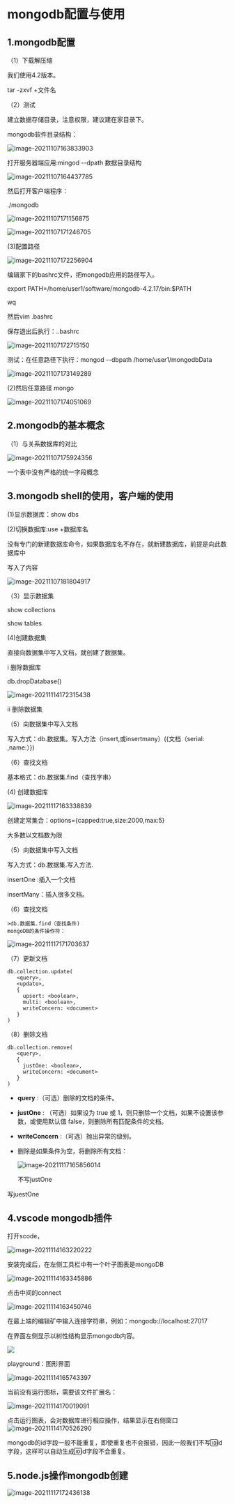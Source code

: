 # mongodb配置与使用

## 1.mongodb配置

（1）下载解压缩

我们使用4.2版本。

tar -zxvf +文件名

（2）测试

建立数据存储目录，注意权限，建议建在家目录下。

mongodb软件目录结构：

![image-20211107163833903](/home/user1/.config/Typora/typora-user-images/image-20211107163833903.png)

打开服务器端应用:mingod --dpath 数据目录结构



![image-20211107164437785](/home/user1/.config/Typora/typora-user-images/image-20211107164437785.png)

然后打开客户端程序：

./mongodb

![image-20211107171156875](/home/user1/.config/Typora/typora-user-images/image-20211107171156875.png)



![image-20211107171246705](/home/user1/.config/Typora/typora-user-images/image-20211107171246705.png)

(3)配置路径

![image-20211107172256904](/home/user1/.config/Typora/typora-user-images/image-20211107172256904.png)

编辑家下的bashrc文件，把mongodb应用的路径写入。

export PATH=/home/user1/software/mongodb-4.2.17/bin:$PATH

wq

然后vim .bashrc

保存退出后执行：..bashrc

![image-20211107172715150](/home/user1/.config/Typora/typora-user-images/image-20211107172715150.png)

测试：在任意路径下执行：mongod --dbpath /home/user1/mongodbData

![image-20211107173149289](/home/user1/.config/Typora/typora-user-images/image-20211107173149289.png)

(2)然后任意路径   mongo

![image-20211107174051069](/home/user1/.config/Typora/typora-user-images/image-20211107174051069.png)

## 2.mongodb的基本概念

（1）与关系数据库的对比

![image-20211107175924356](/home/user1/.config/Typora/typora-user-images/image-20211107175924356.png)

一个表中没有严格的统一字段概念

## 3.mongodb shell的使用，客户端的使用

(1)显示数据库：show dbs

(2)切换数据库:use +数据库名

没有专门的新建数据库命令，如果数据库名不存在，就新建数据库，前提是向此数据库中

写入了内容

![image-20211107181804917](/home/user1/.config/Typora/typora-user-images/image-20211107181804917.png)

（3）显示数据集

show collections

show tables

(4)创建数据集

直接向数据集中写入文档，就创建了数据集。

i    删除数据库 

db.dropDatabase()

![image-20211114172315438](/home/user1/.config/Typora/typora-user-images/image-20211114172315438.png)

ii 删除数据集



（5）向数据集中写入文档

写入方式：db.数据集。写入方法（insert,或insertmany）({文档（serial: ,name:）})

（6）查找文档

基本格式：db.数据集.find（查找字串）



(4) 创建数据库

![image-20211117163338839](/home/user1/.config/Typora/typora-user-images/image-20211117163338839.png)

创建定常集合：options={capped:true,size:2000,max:5}





大多数以文档数为限



（5）向数据集中写入文档

写入方式：db.数据集.写入方法.



insertOne :插入一个文档

insertMany：插入很多文档。

（6）查找文档

```
>db.数据集.find（查找条件)
mongoDB的条件操作符：
```

![image-20211117171703637](/home/user1/.config/Typora/typora-user-images/image-20211117171703637.png)

（7）更新文档

```
db.collection.update(
   <query>,
   <update>,
   {
     upsert: <boolean>,
     multi: <boolean>,
     writeConcern: <document>
   }
)
```

（8）删除文档

```
db.collection.remove(
   <query>,
   {
     justOne: <boolean>,
     writeConcern: <document>
   }
)
```

- **query** :（可选）删除的文档的条件。

- **justOne** : （可选）如果设为 true 或 1，则只删除一个文档，如果不设置该参数，或使用默认值 false，则删除所有匹配条件的文档。

- **writeConcern** :（可选）抛出异常的级别。

- 删除是如果条件为空，将删除所有文档：

  ![image-20211117165856014](/home/user1/.config/Typora/typora-user-images/image-20211117165856014.png)

  不写justOne

写juestOne





## 4.vscode mongodb插件

打开scode，

![image-20211114163220222](/home/user1/.config/Typora/typora-user-images/image-20211114163220222.png)

安装完成后，在左侧工具栏中有一个叶子图表是mongoDB

![image-20211114163345886](/home/user1/.config/Typora/typora-user-images/image-20211114163345886.png)

点击中间的connect

![image-20211114163450746](/home/user1/.config/Typora/typora-user-images/image-20211114163450746.png)

在最上端的编辑矿中输入连接字符串，例如：mongodb://localhost:27017

在界面左侧显示以树性结构显示mongodb内容。



![](/home/user1/.config/Typora/typora-user-images/image-20211114165049719.png)

playground：图形界面

![image-20211114165743397](/home/user1/.config/Typora/typora-user-images/image-20211114165743397.png)

当前没有运行图标，需要该文件扩展名：

![image-20211114170019091](/home/user1/.config/Typora/typora-user-images/image-20211114170019091.png)

点击运行图表，会对数据库进行相应操作，结果显示在右侧窗口![image-20211114170526290](/home/user1/.config/Typora/typora-user-images/image-20211114170526290.png)

mongodb的id字段一般不能重复，即使重复也不会报错，因此一般我们不写🆔id字段，这样可以自动生成🆔id字段不会重复。

## 5.node.js操作mongodb创建

![image-20211117172436138](/home/user1/.config/Typora/typora-user-images/image-20211117172436138.png)



